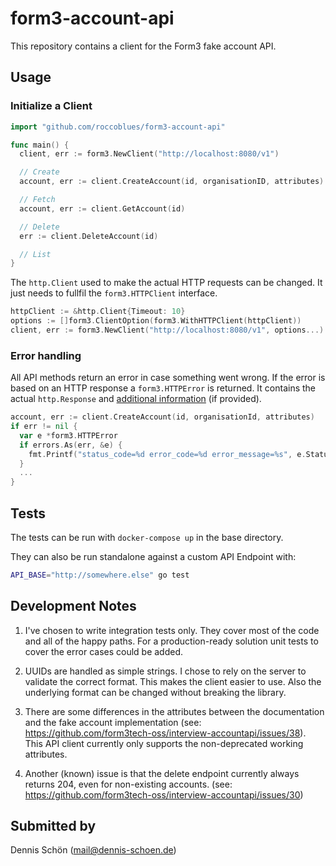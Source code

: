 # form3-account-api

This repository contains a client for the Form3 fake account API.

## Usage


### Initialize a Client

```Go
import "github.com/roccoblues/form3-account-api"

func main() {
  client, err := form3.NewClient("http://localhost:8080/v1")

  // Create
  account, err := client.CreateAccount(id, organisationID, attributes)

  // Fetch
  account, err := client.GetAccount(id)

  // Delete
  err := client.DeleteAccount(id)

  // List
}
```

The `http.Client` used to make the actual HTTP requests can be changed. It just needs to fullfil the `form3.HTTPClient` interface.

```Go
httpClient := &http.Client{Timeout: 10}
options := []form3.ClientOption(form3.WithHTTPClient(httpClient))
client, err := form3.NewClient("http://localhost:8080/v1", options...)
```

### Error handling

All API methods return an error in case something went wrong. If the error is based on an HTTP response a `form3.HTTPError` is returned. It contains the actual `http.Response` and [additional information](https://api-docs.form3.tech/api.html#introduction-and-api-conventions-errors-and-status-codes) (if provided).

```Go
account, err := client.CreateAccount(id, organisationId, attributes)
if err != nil {
  var e *form3.HTTPError
  if errors.As(err, &e) {
    fmt.Printf("status_code=%d error_code=%d error_message=%s", e.StatusCode, e.ErrorCode, e.ErrorMessage)
  }
  ...
}
```

## Tests

The tests can be run with `docker-compose up` in the base directory.

They can also be run standalone against a custom API Endpoint with:

```Bash
API_BASE="http://somewhere.else" go test
```

## Development Notes

1. I've chosen to write integration tests only. They cover most of the code and all of the happy paths. For a production-ready solution unit tests to cover the error cases could be added.

2. UUIDs are handled as simple strings. I chose to rely on the server to validate the correct format. This makes the client easier to use. Also the underlying format can be changed without breaking the library.

3. There are some differences in the attributes between the documentation and the fake account implementation (see: https://github.com/form3tech-oss/interview-accountapi/issues/38).
This API client currently only supports the non-deprecated working attributes.

4. Another (known) issue is that the delete endpoint currently always returns 204, even for non-existing accounts. (see: https://github.com/form3tech-oss/interview-accountapi/issues/30)

## Submitted by

Dennis Schön (mail@dennis-schoen.de)
